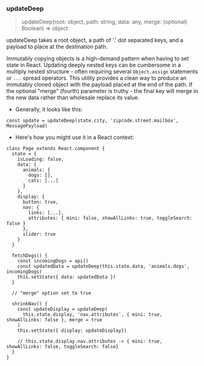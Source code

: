 ### updateDeep
>updateDeep(root: object, path: string, data: any, merge: (optional) Boolean) => object

updateDeep takes a root object, a path of '.' dot separated keys, and a payload to place at the destination path. 

Immutably copying objects is a high-demand pattern when having to set state in React. Updating deeply nested keys can be cumbersome in a multiply nested structure - often requiring several `Object.assign` statements or `...` spread operators. This utility provides a clean way to produce an immutably cloned object with the payload placed at the end of the path. If the optional "merge" (fourth) parameter is truthy - the final key will merge in the new data rather than wholesale replace its value.

- Generally, it looks like this:

```
const update = updateDeep(state.city, 'zipcode.street.mailbox', MessagePayload)

```

- Here's how you might use it in a React context:

```
class Page extends React.component {
  state = {
    isLoading: false,
    data: {
      animals: {
        dogs: [],
        cats: [...]
      }
    },
    display: {
      button: true, 
      nav: { 
        links: [...],
        attributes: { mini: false, showAllLinks: true, toggleSearch: false }
      }, 
      slider: true
    }
  }

  fetchDogs() {
    const incomingDogs = api()
    const updatedData = updateDeep(this.state.data, 'animals.dogs', incomingDogs)
    this.setState({ data: updatedData })
  }

  // "merge" option set to true

  shrinkNav() {
    const updateDisplay = updateDeep(
      this.state.display, 'nav.attributes', { mini: true, showAllLinks: false }, merge = true
    )
    this.setState({ display: updateDisplay})

    // this.state.display.nav.attributes -> { mini: true, showAllLinks: false, toggleSearch: false}
  }
}
```
